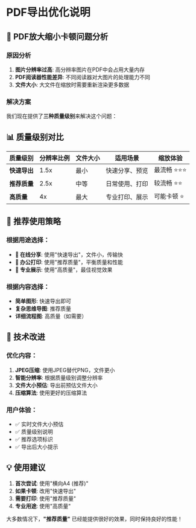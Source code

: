 # PDF导出优化说明

## 🐌 PDF放大缩小卡顿问题分析

### 原因分析
1. **图片分辨率过高**: 高分辨率图片在PDF中会占用大量内存
2. **PDF阅读器性能差异**: 不同阅读器对大图片的处理能力不同
3. **文件大小**: 大文件在缩放时需要重新渲染更多数据

### 解决方案
我们现在提供了**三种质量级别**来解决这个问题：

## 📊 质量级别对比

| 质量级别 | 分辨率比例 | 文件大小 | 适用场景 | 缩放体验 |
|---------|------------|----------|----------|----------|
| **快速导出** | 1.5x | 最小 | 快速分享、预览 | 最流畅 ⭐⭐⭐ |
| **推荐质量** | 2.5x | 中等 | 日常使用、打印 | 较流畅 ⭐⭐ |
| **高质量** | 4x | 最大 | 专业打印、展示 | 可能卡顿 ⭐ |

## 🎯 推荐使用策略

### 根据用途选择：
- **🚀 在线分享**: 使用"快速导出"，文件小，传输快
- **📄 办公打印**: 使用"推荐质量"，平衡质量和性能
- **🎨 专业展示**: 使用"高质量"，最佳视觉效果

### 根据内容选择：
- **简单图形**: 快速导出即可
- **复杂思维导图**: 推荐质量
- **详细流程图**: 高质量（如需要）

## 🔧 技术改进

### 优化内容：
1. **JPEG压缩**: 使用JPEG替代PNG，文件更小
2. **智能分辨率**: 根据质量级别调整分辨率
3. **文件大小预估**: 导出前预估文件大小
4. **压缩算法**: 使用更好的压缩算法

### 用户体验：
- ✅ 实时文件大小预估
- ✅ 质量级别说明
- ✅ 推荐选项标识
- ✅ 导出后大小提示

## 💡 使用建议

1. **首次尝试**: 使用"横向A4 (推荐)"
2. **如果卡顿**: 改用"快速导出"
3. **需要打印**: 使用"推荐质量"
4. **专业用途**: 使用"高质量"

大多数情况下，**"推荐质量"** 已经能提供很好的效果，同时保持良好的性能！
